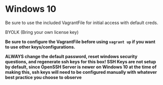 # Windows 10

Be sure to use the included VagrantFile for initial access with default creds.

BYOLK (Bring your own license key)

**Be sure to configure the VagrantFile before using `vagrant up` if you want to use other keys/configurations.**

**ALWAYS change the default password, reset windows security questions, and regenerate ssh keys for this box! SSH Keys are not setup by default, since OpenSSH Server is newer on Windows 10 at the time of making this, ssh keys will need to be configured manually with whatever best practice you choose to observe**
